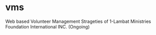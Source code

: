 # vms

Web based Volunteer Management Strageties of 1-Lambat Ministries Foundation International INC. (Ongoing)
